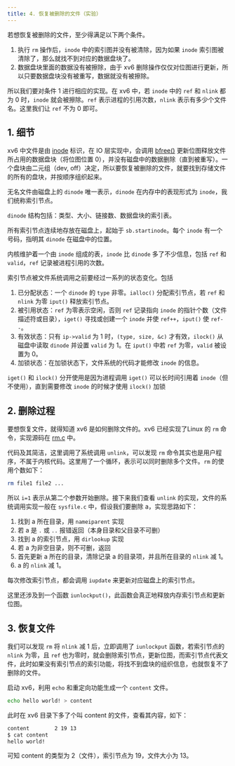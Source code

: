```yaml
---
title: 4. 恢复被删除的文件（实验）
---
```


若想恢复被删除的文件，至少得满足以下两个条件。

1. 执行 `rm` 操作后，`inode` 中的索引图并没有被清除，因为如果 `inode` 索引图被清除了，那么就找不到对应的数据盘块了。
2. 数据盘块里面的数据没有被擦除，由于 xv6 删除操作仅仅对位图进行更新，所以只要数据盘块没有被重写，数据就没有被擦除。

所以我们要对条件 1 进行相应的实现。在 xv6 中，若 `inode` 中的 `ref` 和 `nlink` 都为 0 时，`inode` 就会被擦除。`ref` 表示进程的引用次数，`nlink` 表示有多少个文件名。这里我们让 `ref` 不为 0 即可。

## 1. 细节

xv6 中文件是由 [inode](https://github.com/professordeng/xv6-expansion/blob/master/fs.c#L98) 标识，在 IO 层实现中，会调用 [bfree()](https://github.com/professordeng/xv6-expansion/blob/master/fs.c#L80) 更新位图释放文件所占用的数据盘块（将位图位置 0），并没有磁盘中的数据删除（直到被重写）。一个盘块由二元组（dev, off）决定，所以要恢复被删除的文件，就要找到存储文件的所有的盘块，并按顺序组织起来。

无名文件由磁盘上的 `dinode` 唯一表示，`dinode` 在内存中的表现形式为 `inode`，我们统称索引节点。

`dinode` 结构包括：类型、大小、链接数、数据盘块的索引表。

所有索引节点连续地存放在磁盘上，起始于 `sb.startinode`。每个 `inode` 有一个号码，指明其 `dinode` 在磁盘中的位置。

内核维护着一个由 `inode` 组成的表，`inode` 比 `dinode` 多了不少信息，包括 `ref` 和 `valid`，`ref` 记录被进程引用的次数。

 索引节点被文件系统调用之前要经过一系列的状态变化。包括

1. 已分配状态：一个 `dinode` 的 `type` 非零。`ialloc()` 分配索引节点，若 `ref` 和 `nlink` 为零 `iput()` 释放索引节点。
2. 被引用状态：`ref` 为零表示空闲，否则 `ref` 记录指向 `inode` 的指针个数（文件描述符或目录），`iget()` 寻找或创建一个 `inode` 并使 `ref++`，`iput()` 使 `ref--`。
3. 有效状态：只有 `ip->valid` 为 1 时，`(type, size, &c)` 才有效，`ilock()` 从磁盘中读取 `dinode` 并设置 `valid` 为 1。在 `iput()` 中若 `ref` 为零，`valid` 被设置为 0。
4. 加锁状态：在加锁状态下，文件系统的代码才能修改 `inode` 的信息。

`iget()` 和 `ilock()` 分开使用是因为进程调用 `iget()` 可以长时间引用着 `inode`（但不使用），直到需要修改 `inode` 的时候才使用 `ilock()` 加锁

##  2. 删除过程

要想恢复文件，就得知道 xv6 是如何删除文件的。xv6 已经实现了Linux 的 `rm` 命令，实现源码在 [rm.c](https://github.com/professordeng/xv6-expansion/blob/master/rm.c) 中。

代码及其简洁，这里调用了系统调用 `unlink`，可以发现 `rm` 命令其实也是用户程序，不属于内核代码。这里用了一个循环，表示可以同时删除多个文件。`rm` 的使用个数如下：

```bash
rm file1 file2 ...
```

所以 `i=1` 表示从第二个参数开始删除。接下来我们查看 `unlink` 的实现，文件的系统调用实现一般在 `sysfile.c` 中，假设我们要删除 a，实现思路如下：

1. 找到 a 所在目录，用 `nameiparent` 实现
2. 若 a 是 `.` 或 `..` 报错返回（本身目录和父目录不可删）
3. 找到 a 的索引节点，用 `dirlookup` 实现
4. 若 a 为非空目录，则不可删，返回
5. 首先更新 a 所在的目录，清除记录 a 的目录项，并且所在目录的 `nlink` 减 1。
6. a 的 `nlink` 减 1。

每次修改索引节点，都会调用 `iupdate` 来更新对应磁盘上的索引节点。

这里还涉及到一个函数 `iunlockput()`，此函数会真正地释放内存索引节点和更新位图。

## 3. 恢复文件

我们可以发现 `rm` 将 `nlink` 减 1 后，立即调用了 `iunlockput` 函数，若索引节点的 `nlink` 为零，且 `ref` 也为零时，就会删除索引节点，更新位图，而索引节点代表文件，此时如果没有索引节点的索引功能，将找不到盘块的组织信息，也就恢复不了删除的文件。

启动 xv6，利用 `echo` 和重定向功能生成一个 `content` 文件。

```bash
echo hello world! > content
```

此时在 xv6 目录下多了个叫 content 的文件，查看其内容，如下：

```bash
content        2 19 13
$ cat content
hello world!
```

可知 content 的类型为 2（文件），索引节点为 19，文件大小为 13。

